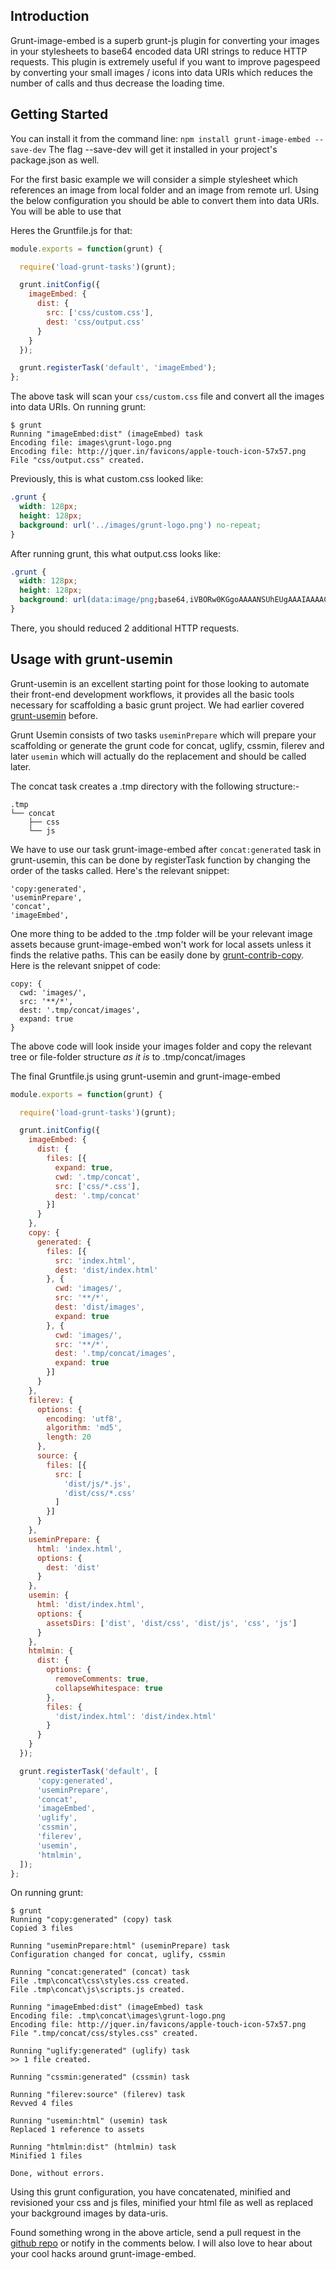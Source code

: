 ## Introduction

Grunt-image-embed is a superb grunt-js plugin for converting your images in your stylesheets to base64 encoded data URI strings to reduce HTTP requests.
This plugin is extremely useful if you want to improve pagespeed by converting your small images / icons into data URIs which reduces the number of calls and thus decrease the loading time.

## Getting Started

You can install it from the command line:
`npm install grunt-image-embed --save-dev`
 The flag --save-dev will get it installed in your project's package.json as well.

For the first basic example we will consider a simple stylesheet which references an image from local folder and an image from remote url.
Using the below configuration you should be able to convert them into data URIs.
You will be able to use that

Heres the Gruntfile.js for that:

```js
module.exports = function(grunt) {

  require('load-grunt-tasks')(grunt);

  grunt.initConfig({
    imageEmbed: {
      dist: {
        src: ['css/custom.css'],
        dest: 'css/output.css'
      }
    }
  });

  grunt.registerTask('default', 'imageEmbed');
};
```

The above task will scan your `css/custom.css` file and convert all the images into data URIs.
On running grunt:
```
$ grunt
Running "imageEmbed:dist" (imageEmbed) task
Encoding file: images\grunt-logo.png
Encoding file: http://jquer.in/favicons/apple-touch-icon-57x57.png
File "css/output.css" created.
```

Previously, this is what custom.css looked like:
```css
.grunt {
  width: 128px;
  height: 128px;
  background: url('../images/grunt-logo.png') no-repeat;
}
```

After running grunt, this what output.css looks like:
```css
.grunt {
  width: 128px;
  height: 128px;
  background: url(data:image/png;base64,iVBORw0KGgoAAAANSUhEUgAAAIAAAACACAYAAADDPmHLAAAABGdBTUEAALGPC/.....5CYII=) no-repeat;
}
```

There, you should reduced 2 additional HTTP requests.

## Usage with grunt-usemin

Grunt-usemin is an excellent starting point for those looking to automate their front-end development workflows, it provides all the basic tools necessary for scaffolding a basic grunt project.
We had earlier covered [grunt-usemin](http://grunt-tasks.com/grunt-usemin) before.

Grunt Usemin consists of two tasks `useminPrepare` which will prepare your scaffolding or generate the grunt code for concat, uglify, cssmin, filerev and later `usemin` which will actually do the replacement and should be called later.

The concat task creates a .tmp directory with the following structure:-

```
.tmp
└── concat
    ├── css
    └── js
```

We have to use our task grunt-image-embed after `concat:generated` task in grunt-usemin, this can be done by registerTask function by changing the order of the tasks called.
Here's the relevant snippet:
```
'copy:generated',
'useminPrepare',
'concat',
'imageEmbed',
```

One more thing to be added to the .tmp folder will be your relevant image assets because grunt-image-embed won't work for local assets unless it finds the relative paths.
This can be easily done by [grunt-contrib-copy](http://grunt-tasks.com/grunt-contrib-copy/).
Here is the relevant snippet of code:
```
copy: {
  cwd: 'images/',
  src: '**/*',
  dest: '.tmp/concat/images',
  expand: true
}
```
The above code will look inside your images folder and copy the relevant tree or file-folder structure *as it is* to .tmp/concat/images


The final Gruntfile.js using grunt-usemin and grunt-image-embed
```js
module.exports = function(grunt) {

  require('load-grunt-tasks')(grunt);

  grunt.initConfig({
    imageEmbed: {
      dist: {
        files: [{
          expand: true,
          cwd: '.tmp/concat',
          src: ['css/*.css'],
          dest: '.tmp/concat'
        }]
      }
    },
    copy: {
      generated: {
        files: [{
          src: 'index.html',
          dest: 'dist/index.html'
        }, {
          cwd: 'images/',
          src: '**/*',
          dest: 'dist/images',
          expand: true
        }, {
          cwd: 'images/',
          src: '**/*',
          dest: '.tmp/concat/images',
          expand: true
        }]
      }
    },
    filerev: {
      options: {
        encoding: 'utf8',
        algorithm: 'md5',
        length: 20
      },
      source: {
        files: [{
          src: [
            'dist/js/*.js',
            'dist/css/*.css'
          ]
        }]
      }
    },
    useminPrepare: {
      html: 'index.html',
      options: {
        dest: 'dist'
      }
    },
    usemin: {
      html: 'dist/index.html',
      options: {
        assetsDirs: ['dist', 'dist/css', 'dist/js', 'css', 'js']
      }
    },
    htmlmin: {
      dist: {
        options: {
          removeComments: true,
          collapseWhitespace: true
        },
        files: {
          'dist/index.html': 'dist/index.html'
        }
      }
    }
  });

  grunt.registerTask('default', [
      'copy:generated',
      'useminPrepare',
      'concat',
      'imageEmbed',
      'uglify',
      'cssmin',
      'filerev',
      'usemin',
      'htmlmin',
  ]);
};
```

On running grunt:
```
$ grunt
Running "copy:generated" (copy) task
Copied 3 files

Running "useminPrepare:html" (useminPrepare) task
Configuration changed for concat, uglify, cssmin

Running "concat:generated" (concat) task
File .tmp\concat\css\styles.css created.
File .tmp\concat\js\scripts.js created.

Running "imageEmbed:dist" (imageEmbed) task
Encoding file: .tmp\concat\images\grunt-logo.png
Encoding file: http://jquer.in/favicons/apple-touch-icon-57x57.png
File ".tmp/concat/css/styles.css" created.

Running "uglify:generated" (uglify) task
>> 1 file created.

Running "cssmin:generated" (cssmin) task

Running "filerev:source" (filerev) task
Revved 4 files

Running "usemin:html" (usemin) task
Replaced 1 reference to assets

Running "htmlmin:dist" (htmlmin) task
Minified 1 files

Done, without errors.
```

Using this grunt configuration, you have concatenated, minified and revisioned your css and js files, minified your html file as well as replaced your background images by data-uris.

Found something wrong in the above article, send a pull request in the [github repo](http://github.com/kanakiyajay/grunt-tasks/22-grunt-image-embed/) or notify in the comments below.
I will also love to hear about your cool hacks around grunt-image-embed.
